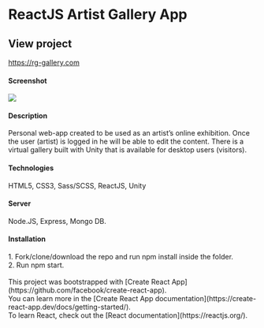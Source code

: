 <h1>ReactJS Artist Gallery App</h1>

<h2>View project</h2>

https://rg-gallery.com

<h4>Screenshot</h4>
<img src="https://res.cloudinary.com/rggallery/image/upload/v1617049987/art/ArtGallery_eg9ea8.png"/>


<h4>Description</h4>
Personal web-app created to be used as an artist’s online exhibition. 
Once the user (artist) is logged in he will be able to edit the content. There is a virtual gallery built with Unity that is available for desktop users (visitors).

<h4>Technologies</h4>
HTML5, CSS3, Sass/SCSS, ReactJS, Unity

<h4>Server</h4>
Node.JS, Express, Mongo DB.

<h4>Installation</h4>
1. Fork/clone/download the repo and run npm install inside the folder.<br/> 
2. Run npm start.<br/> 
<br/> 
This project was bootstrapped with [Create React App](https://github.com/facebook/create-react-app).<br/> 
You can learn more in the [Create React App documentation](https://create-react-app.dev/docs/getting-started/).<br/> 
To learn React, check out the [React documentation](https://reactjs.org/).
